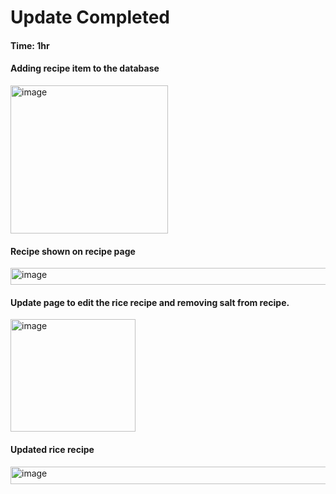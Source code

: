 # Update Completed

#### Time: 1hr

#### Adding recipe item to the database
<img width="252" height="237" alt="image" src="https://github.com/user-attachments/assets/b7fefe6b-3870-464f-a53f-732192c7f9f7" />

#### Recipe shown on recipe page 
<img width="899" height="27" alt="image" src="https://github.com/user-attachments/assets/33d7abc8-c526-4fe1-b4ce-7f35a6fa1f13" />

#### Update page to edit the rice recipe and removing salt from recipe.
<img width="200" height="180" alt="image" src="https://github.com/user-attachments/assets/c1fe6aa4-df03-44b8-b4b1-beafca7dd693" />

#### Updated rice recipe
<img width="895" height="28" alt="image" src="https://github.com/user-attachments/assets/ff98fd93-b74d-41e0-9298-98193c7217c7" />
